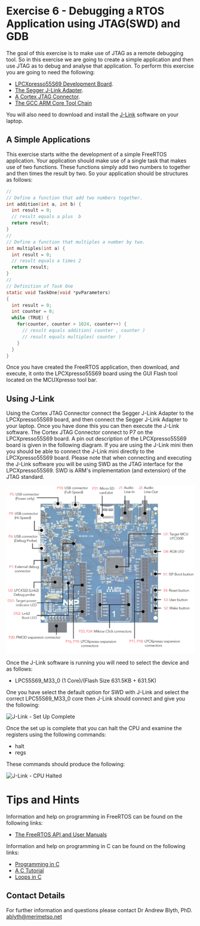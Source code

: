 # Exercise 6 - Debugging a RTOS Application using JTAG(SWD) and GDB

The goal of this exercise is to make use of JTAG as a remote debugging tool. So in this exercise we are going to create a simple application and then use JTAG as to debug and analyse that application. To perform this exercise you are going to need the following:

* [LPCXpresso55S69 Development Board](https://www.nxp.com/design/development-boards/lpcxpresso-boards/lpcxpresso55s69-development-board:LPC55S69-EVK).
* [The Segger J-Link Adapter](https://www.segger.com/products/debug-probes/j-link/models/j-link-edu/).
* [A Cortex JTAG Connector](https://www.segger.com/products/debug-probes/j-link/accessories/adapters/9-pin-cortex-m-adapter/).
* [The GCC ARM Core Tool Chain](https://developer.arm.com/tools-and-software/open-source-software/developer-tools/gnu-toolchain/gnu-rm/downloads)

You will also need to download and install the [J-Link](https://www.segger.com/downloads/jlink/) software on your laptop.

## A Simple Applications
This exercise starts withe the development of a simple FreeRTOS application. Your application should make use of a single task that makes use of two functions. These functions simply add two numbers to together and then times the result by two. So your application should be structures as follows:

```c
//
// Define a function that add two numbers together.
int addition(int a, int b) {
  int result = 0;
  // result equals a plus  b
  return result;
}
//
// Define a function that multiples a number by two.
int multiples(int a) {
  int result = 0;
  // result equals a times 2
  return result;
}
//
// Definition of Task One
static void TaskOne(void *pvParameters)
{
  int result = 0;
  int counter = 0;
  while (TRUE) {
    for(counter, counter > 1024, counter++) {
      // result equals addition( counter , counter )
      // result equals multiples( counter )
    }
  }
}
```

Once you have created the FreeRTOS application, then download, and execute, it onto the LPCXpresso55S69 board using the GUI Flash tool located on the MCUXpresso tool bar.

## Using J-Link

Using the Cortex JTAG Connector connect the Segger J-Link Adapter to the LPCXpresso55S69 board, and then connect the Segger J-Link Adapter to your laptop. Once you have done this you can then execute the J-Link software. The Cortex JTAG Connector connect to P7 on the LPCXpresso55S69 board. A pin out description of the LPCXpresso55S69 board is given in the following diagram. If you are using the J-Link mini then you should be able to connect the J-Link mini directly to the LPCXpresso55S69 board. Please note that when connecting and executing the J-Link software you will be using SWD as the JTAG interface for the LPCXpresso55S69. SWD is ARM's implementation (and extension) of the JTAG standard.

![LPCXpresso55S69](LPCXpresso55S69-Pins.png)

Once the J-Link software is running you will need to select the device and as follows:
* LPC55S69_M33_0 (1 Core)/(Flash Size 631.5KB + 631.5K)

One you have select the default option for SWD with J-Link and select the correct LPC55S69_M33_0 core then J-Link should connect and give you the following:

![J-Link - Set Up Complete](JLink1/png)

Once the set up is complete that you can halt the CPU and examine the registers using the following commands:
* halt
* regs

These commands should produce the following:

![J-Link - CPU Halted](JLink1/png)



# Tips and Hints
Information and help on programming in FreeRTOS can be found on the following links:
* [The FreeRTOS API and User Manuals](https://www.freertos.org/Documentation/RTOS_book.html)

Information and help on programming in C can be found on the following links:
* [Programming in C](https://beginnersbook.com/2014/01/c-program-structure/)
* [A C Tutorial](https://www.cprogramming.com/tutorial/c-tutorial.html?inl=nv)
* [Loops in C](https://www.tutorialspoint.com/cprogramming/c_loops.htm)

## Contact Details

For further information and questions please contact Dr Andrew Blyth, PhD. <ablyth@merimetso.net>
